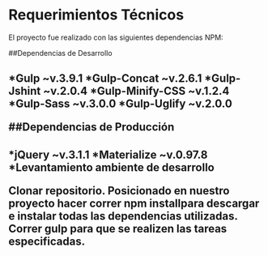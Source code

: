 Requerimientos Técnicos
========================

El proyecto fue realizado con las siguientes dependencias NPM:

##Dependencias de Desarrollo <h2>

*Gulp ~v.3.9.1
*Gulp-Concat ~v.2.6.1
*Gulp-Jshint ~v.2.0.4
*Gulp-Minify-CSS ~v.1.2.4
*Gulp-Sass ~v.3.0.0
*Gulp-Uglify ~v.2.0.0

##Dependencias de Producción <h2>

*jQuery ~v.3.1.1
*Materialize ~v.0.97.8
*Levantamiento ambiente de desarrollo

Clonar repositorio.
Posicionado en nuestro proyecto hacer correr npm installpara descargar e instalar todas las dependencias utilizadas.
Correr gulp para que se realizen las tareas especificadas.